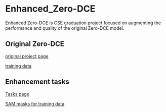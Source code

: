 # Enhanced_Zero-DCE
Enhanced Zero-DCE is CSE graduation project focused on augmenting the performance and quality of the original Zero-DCE model.

## Original Zero-DCE
[original project page](https://github.com/Li-Chongyi/Zero-DCE)

[training data](https://drive.google.com/file/d/1GAB3uGsmAyLgtDBDONbil08vVu5wJcG3/view)


## Enhancement tasks
[Tasks page](https://crawling-hugger-363.notion.site/Enhanced_zero-dce-acacc4c4196f499298f3c5ef18b38b9c?pvs=4)

[SAM masks for training data](https://drive.google.com/file/d/112zbQ-qCS2ivsa9DZiDnYlz9-lpSpWoX/view?usp=sharing)
